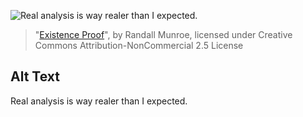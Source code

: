 ![Real analysis is way realer than I expected.](https://imgs.xkcd.com/comics/existence_proof.png)
> "[Existence Proof](https://xkcd.com/1856/)", by Randall Munroe, licensed under Creative Commons Attribution-NonCommercial 2.5 License

## Alt Text
Real analysis is way realer than I expected.
